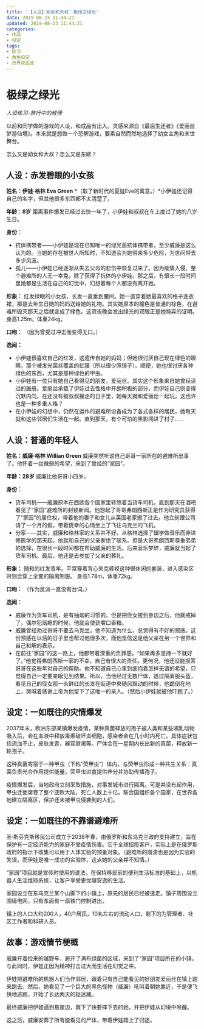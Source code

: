 ```yaml
---
title: '【人设】幼女和大叔：极绿之绿光'
date: 2019-08-23 11:44:21
updated: 2019-08-23 11:44:21
categories:
- 作品
- 设定
tags:
- 练习
- 角色设定
- 世界观设定
---
```


# 极绿之绿光
*人设练习-旅行中的叔侄*

以前和同学做的游戏的人设，和成品有出入。灵感来源自《最后生还者》《爱丽丝梦游仙境》。本来就是想做一个恐解游戏，要素自然而然地选择了幼女主角和末世舞台。

怎么又是幼女和大叔？怎么又是东欧？

<!--more-->
## 人设：赤发碧眼的小女孩

**姓名：伊娃·格林 Eva Green**
*（取了新时代的夏娃Eve的寓意。）*小伊娃还记得自己的名字，但其他很多东西都不太清楚了。

**年龄：8岁**
距离事件爆发已经过去快一年了，小伊娃和叔叔在车上度过了她的八岁生日。

**身份：**
- 抗体携带者——小伊娃是现在已知唯一的绿光菌抗体携带者，至少威廉是这么认为的。当她的存在被世人所知时，不知道会为她带来多少危险，为世间带去多少风波。
- 孤儿——小伊娃已经逐渐从失去父母的悲伤中恢复过来了。因为疫情入侵，整个避难所的人无一幸免，除了获得了抗体的小伊娃。那之后，有很长一段时间里她都是生活在自己的幻觉中，幻想着每个人都没有离开她。

**形象：**
红发绿眼的小女孩，长发一直垂到腰间。她一直穿着她最喜欢的格子连衣裙，那是去年生日她的妈妈送给她的礼物。其实她原本的瞳色是普通的棕色，在避难所毁灭那天之后就变成了绿色。这双夜晚会发出绿光的双眼正是她特异的证明。
身高1.25m，体重24kg。

**口吻：**
（因为曾受过冲击而变得无口。）

**逸闻：**
- 小伊娃很喜欢自己的红发，这遗传自她的妈妈；但她很讨厌自己现在绿色的眼睛，那个被发光菌丝覆盖的虹膜（所以很少照镜子）。顺便，她也很讨厌各种绿色的东西，尤其是那种绿色的甲虫。
- 小伊娃有一位只有她自己看得见的朋友，爱丽丝。其实这个形象来自她曾经读过的画册。爱丽丝承载了伊娃过去性格中开朗积极的部分，而伊娃自己则变得沉默内向。在还没有被叔叔接走的日子里，她每天就和爱丽丝一起玩。这也许也是一种多重人格？
- 在小伊娃的幻想中，仍然在运作的避难所设备成为了各式各样的居民，她每天就和这些邻居们生活在一起。直到那天，有个可怕的黑影闯进了村子……

## 人设：普通的年轻人

**姓名：威廉·格林 Willian Green**
威廉突然听说自己哥哥一家所在的避难所出事了。他怀着一丝微弱的希望，来到了曾经的“家园”。

**年龄：28岁**
威廉比他哥哥小四岁。

**身份：**
- 货车司机——威廉原本在西欧各个国家里转悠着当货车司机，直到那天在酒吧看见了“家园”避难所的封锁新闻。他想起了哥哥弗朗西斯正是作为研究员获得了“家园”的居住权，带着他的妻子和女儿从英国老家搬了过去。他立刻跟公司请了一个月的假，带着侥幸的心情坐上了飞往乌克兰的飞机。
- 分家——其实，威廉和格林家的关系并不好。从格林选择了辍学做音乐而非进修医学的那天起，他就和自己的父亲断绝了联系。但是大哥弗朗西斯尊重弟弟的选择，在很长一段时间都在帮助威廉的生活。后来音乐梦碎，威廉就当起了货车司机。最后，他还是去参加了父亲的葬礼。

**形象：**
随和的红发青年。平常穿着背心夹克裤衩这种很休闲的套装，进入感染区时则会穿上全套的隔离制服。
身高1.78m，体重72kg。

**口吻：**
（作为反派一直没有台词。）

**逸闻：**
- 威廉作为货车司机，是有抽烟的习惯的。但是把侄女接到身边之后，他就戒掉了。偶尔犯烟瘾的时候，他就会使劲嚼口香糖。
- 威廉曾经劝过哥哥不要去乌克兰。他不知道为什么，总觉得有不好的预感。这份预感在以后的日子里也帮过他很多次，而他坚信这是他父亲在另一个世界和自己和解的表示。
- 在前往“家园”的这一路上，他都带着深重的负罪感。“如果再多坚持一下就好了。”他觉得弗朗西斯一家的不幸，自己有很大的责任。更何况，他还没能报答哥哥在这些年对自己的帮助。他不知道自己心里到底抱着怎样无谓的希望，只觉得自己一定要亲眼见到结果。所以，当他经过无数尸体，透过隔离服头盔，看见自己的侄女那一头鲜红的长发在街道中央随风飘动的时候，他跪倒在地上，哭喊着感谢上帝为他留下了这唯一的亲人。（然后小伊娃就被他吓跑了。）

## 设定：一如既往的灾情爆发

2037年末，欧洲东部某镇爆发疫情，某种真菌释放的孢子被人类和某些哺乳动物吸入后，会在血液中释放毒素破坏血细胞，感染者会在几小时内死亡。具体症状包括流血不止，皮肤发青，器官衰竭等。尸体会在一星期内长出新的真菌，释放新一轮孢子。

这种真菌寄宿于一种甲虫（下称“荧甲虫”）体内，与荧甲虫形成一种共生关系：真菌负责光合作用提供能量，荧甲虫进食提供养分并协助传播孢子。

疫情爆发后，当地政府立刻采取措施，对事发城市进行隔离。可是并没有起作用，甲虫迁徙席卷了整个亚欧大陆，死亡人数上十亿。联合国组织各个国家，在世界各地建立隔离区，保护还未被甲虫侵袭到的人们。

## 设定：一如既往的不靠谱避难所

圣·斯芬克斯移民公司成立于2038年春，由俄罗斯和东乌克兰政府支持建立，旨在保护有一定经济能力的家庭不受疫情伤害。它于全球招揽客户，实际上是在俄罗斯政府的指示下收集可以用于人体实验的预备对象。（避难所的崩溃也是因为实验的失误，而伊娃是唯一成功的实验体，这点她的父亲并不知情。）

“家园”项目就是宣传时使用的说法，在保持移民前的便利生活标准的基础上，以机器人生活维持系统，让客户享受更优越安逸的生活。

家园设立在东乌克兰某个山脚下的小镇上，原先的居民已经被遣走。镇子周围设立围墙电网，只有东面有一扇铁门控制进出。

镇上的人口大约200人，40户居民，10名左右的流动人口，剩下的为管理者、社区工作者和科研人员。

## 故事：游戏情节梗概

威廉开着捡来的越野车，避开了满布绿菌的区域，来到了“家园”项目所在的小镇。与此同时，伊娃正因为精神打击过大而生活在幻觉之中。

伊娃把避难所的机器人们当作邻居，跟着只有自己能看见的好朋友爱丽丝在镇上跑来跑去。然后，她看见了一个巨大的黑色怪物（威廉）吼叫着朝她靠近，于是便飞快地逃跑，开始了长达两天的捉迷藏。

最终威廉把伊娃逼到悬崖边，救下了快要摔下去的她，并把伊娃从幻境中唤醒。

这之后，威廉安葬了所有能看见的尸体，带着伊娃踏上了归途。